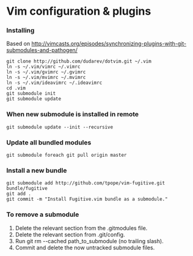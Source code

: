 # Vim configuration & plugins

### Installing

Based on http://vimcasts.org/episodes/synchronizing-plugins-with-git-submodules-and-pathogen/

```
git clone http://github.com/dudarev/dotvim.git ~/.vim
ln -s ~/.vim/vimrc ~/.vimrc
ln -s ~/.vim/gvimrc ~/.gvimrc
ln -s ~/.vim/mvimrc ~/.mvimrc
ln -s ~/.vim/ideavimrc ~/.ideavimrc
cd .vim
git submodule init
git submodule update
```

### When new submodule is installed in remote
```
git submodule update --init --recursive
```

### Update all bundled modules
```
git submodule foreach git pull origin master
```
### Install a new bundle
```
git submodule add http://github.com/tpope/vim-fugitive.git bundle/fugitive
git add .
git commit -m "Install Fugitive.vim bundle as a submodule."
```
### To remove a submodule
1. Delete the relevant section from the .gitmodules file.
1. Delete the relevant section from .git/config.
1. Run git rm --cached path_to_submodule (no trailing slash).
1. Commit and delete the now untracked submodule files.
